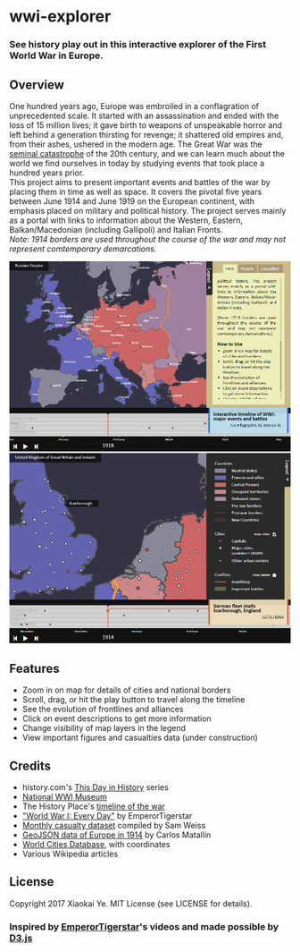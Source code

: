 # wwi-explorer
### See history play out in this interactive explorer of the First World War in Europe.

## Overview
One hundred years ago, Europe was embroiled in a conflagration of unprecedented scale. It started with an assassination and ended with the loss of 15 million lives; it gave birth to weapons of unspeakable horror and left behind a generation thirsting for revenge; it shattered old empires and, from their ashes, ushered in the modern age. The Great War was the [seminal catastrophe](https://www.youtube.com/watch?v=S-wSL4WqUws) of the 20th century, and we can learn much about the world we find ourselves in today by studying events that took place a hundred years prior.  
This project aims to present important events and battles of the war by placing them in time as well as space. It covers the pivotal five years between June 1914 and June 1919 on the European continent, with emphasis placed on military and political history. The project serves mainly as a portal with links to information about the Western, Eastern, Balkan/Macedonian (including Gallipoli) and Italian Fronts.  
_Note: 1914 borders are used throughout the course of the war and may not represent comtemporary demarcations._

![Image failed to load](/images/screenshot1.png?raw=true)
![Image failed to load](/images/screenshot2.png?raw=true)

## Features
* Zoom in on map for details of cities and national borders
* Scroll, drag, or hit the play button to travel along the timeline
* See the evolution of frontlines and alliances
* Click on event descriptions to get more information
* Change visibility of map layers in the legend
* View important figures and casualties data (under construction)

## Credits
* history.com's [This Day in History](http://www.history.com/this-day-in-history) series
* [National WWI Museum](https://www.theworldwar.org/)
* The History Place's [timeline of the war](http://www.historyplace.com/worldhistory/firstworldwar/)
* ["World War I: Every Day"](https://www.youtube.com/watch?v=-wGQGEOTf4E) by EmperorTigerstar
* [Monthly casualty dataset](https://www.r-bloggers.com/ww1-monthly-casualties-by-fronts-and-belligerents/) compiled by Sam Weiss
* [GeoJSON data of Europe in 1914](https://team.carto.com/u/matallo/tables/europe_1914/public) by Carlos Matallín
* [World Cities Database](http://simplemaps.com/data/world-cities), with coordinates
* Various Wikipedia articles

## License
Copyright 2017 Xiaokai Ye. MIT License (see LICENSE for details).

### Inspired by [EmperorTigerstar](https://www.youtube.com/user/EmperorTigerstar)'s videos and made possible by [D3.js](https://d3js.org/)